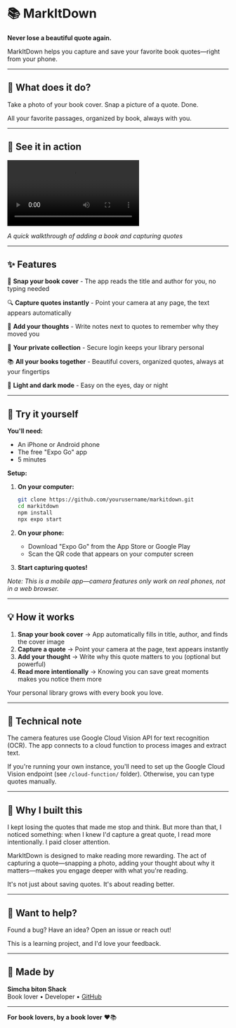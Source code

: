 # 📚 MarkItDown

**Never lose a beautiful quote again.**

MarkItDown helps you capture and save your favorite book quotes—right from your phone.

---

## 📖 What does it do?

Take a photo of your book cover. Snap a picture of a quote. Done.

All your favorite passages, organized by book, always with you.

---

## 🎥 See it in action

![Demo Video](./assets/videos/demo2.MOV)

*A quick walkthrough of adding a book and capturing quotes*

---

## ✨ Features

📸 **Snap your book cover** - The app reads the title and author for you, no typing needed

🔍 **Capture quotes instantly** - Point your camera at any page, the text appears automatically

💭 **Add your thoughts** - Write notes next to quotes to remember why they moved you

🔐 **Your private collection** - Secure login keeps your library personal

📚 **All your books together** - Beautiful covers, organized quotes, always at your fingertips

🌙 **Light and dark mode** - Easy on the eyes, day or night

---

## 🚀 Try it yourself

**You'll need:**
- An iPhone or Android phone
- The free "Expo Go" app
- 5 minutes

**Setup:**

1. **On your computer:**
   ```bash
   git clone https://github.com/yourusername/markitdown.git
   cd markitdown
   npm install
   npx expo start
   ```

2. **On your phone:**
   - Download "Expo Go" from the App Store or Google Play
   - Scan the QR code that appears on your computer screen

3. **Start capturing quotes!**

*Note: This is a mobile app—camera features only work on real phones, not in a web browser.*

---

## 💡 How it works

1. **Snap your book cover** → App automatically fills in title, author, and finds the cover image
2. **Capture a quote** → Point your camera at the page, text appears instantly
3. **Add your thought** → Write why this quote matters to you (optional but powerful)
4. **Read more intentionally** → Knowing you can save great moments makes you notice them more

Your personal library grows with every book you love.

---

## 📝 Technical note

The camera features use Google Cloud Vision API for text recognition (OCR). The app connects to a cloud function to process images and extract text.

If you're running your own instance, you'll need to set up the Google Cloud Vision endpoint (see `/cloud-function/` folder). Otherwise, you can type quotes manually.

---

## 🎯 Why I built this

I kept losing the quotes that made me stop and think. But more than that, I noticed something: when I knew I'd capture a great quote, I read more intentionally. I paid closer attention.

MarkItDown is designed to make reading more rewarding. The act of capturing a quote—snapping a photo, adding your thought about why it matters—makes you engage deeper with what you're reading.

It's not just about saving quotes. It's about reading better.

---

## 🤝 Want to help?

Found a bug? Have an idea? Open an issue or reach out!

This is a learning project, and I'd love your feedback.

---

## 👤 Made by

**Simcha biton Shack**  
Book lover • Developer • [GitHub](https://github.com/simchaya)

---

**For book lovers, by a book lover** ❤️📚